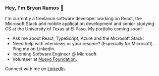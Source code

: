 ### Hey, I'm Bryan Ramos 👋

I'm currently a freelance software developer working on React, the Microsoft Stack and mobile application development and senior studying CS at the University of Texas at El Paso. My portfolio coming soon!

* Ask me about React, TypeScript, Azure and the Microsoft Stack.
* Need help with interviews or your resume? (Especially for Microsoft). Ping me on LinkedIn.
* Incoming Software Engineer @ Microsoft
* Volunteer at [Nuevo Foundation](https://nuevofoundation.org/).

Connect with me on [LinkedIn](https://www.linkedin.com/in/bryanramos/).

<!--
**bryanramos/bryanramos** is a ✨ _special_ ✨ repository because its `README.md` (this file) appears on your GitHub profile.

Here are some ideas to get you started:

- 🔭 I’m currently working on ...
- 🌱 I’m currently learning ...
- 👯 I’m looking to collaborate on ...
- 🤔 I’m looking for help with ...
- 💬 Ask me about ...
- 📫 How to reach me: ...
- 😄 Pronouns: ...
- ⚡ Fun fact: ...
-->
